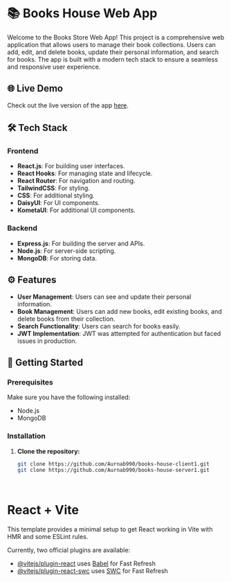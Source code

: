 # 📚 Books House Web App

Welcome to the Books Store Web App! This project is a comprehensive web application that allows users to manage their book collections. Users can add, edit, and delete books, update their personal information, and search for books. The app is built with a modern tech stack to ensure a seamless and responsive user experience.

## 🌐 Live Demo
Check out the live version of the app [here](https://books-store-f614a.web.app/).

## 🛠 Tech Stack

### Frontend
- **React.js**: For building user interfaces.
- **React Hooks**: For managing state and lifecycle.
- **React Router**: For navigation and routing.
- **TailwindCSS**: For styling.
- **CSS**: For additional styling.
- **DaisyUI**: For UI components.
- **KometaUI**: For additional UI components.

### Backend
- **Express.js**: For building the server and APIs.
- **Node.js**: For server-side scripting.
- **MongoDB**: For storing data.

## ⚙️ Features

- **User Management**: Users can see and update their personal information.
- **Book Management**: Users can add new books, edit existing books, and delete books from their collection.
- **Search Functionality**: Users can search for books easily.
- **JWT Implementation**: JWT was attempted for authentication but faced issues in production.

## 🚀 Getting Started

### Prerequisites

Make sure you have the following installed:
- Node.js
- MongoDB

### Installation

1. **Clone the repository:**

   ```bash
   git clone https://github.com/Aurnab990/books-house-client1.git
   git clone https://github.com/Aurnab990/books-house-server1.git




# React + Vite

This template provides a minimal setup to get React working in Vite with HMR and some ESLint rules.

Currently, two official plugins are available:

- [@vitejs/plugin-react](https://github.com/vitejs/vite-plugin-react/blob/main/packages/plugin-react/README.md) uses [Babel](https://babeljs.io/) for Fast Refresh
- [@vitejs/plugin-react-swc](https://github.com/vitejs/vite-plugin-react-swc) uses [SWC](https://swc.rs/) for Fast Refresh
